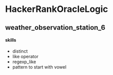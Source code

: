 # HackerRankOracleLogic

## weather_observation_station_6
#### skills
- distinct
- like operator
- regexp_like
- pattern to start with vowel
